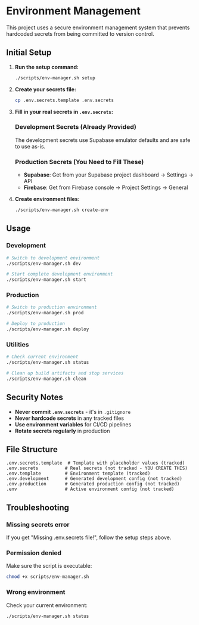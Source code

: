 # Environment Management

This project uses a secure environment management system that prevents hardcoded secrets from being committed to version control.

## Initial Setup

1. **Run the setup command:**

   ```bash
   ./scripts/env-manager.sh setup
   ```

2. **Create your secrets file:**

   ```bash
   cp .env.secrets.template .env.secrets
   ```

3. **Fill in your real secrets in `.env.secrets`:**

   ### Development Secrets (Already Provided)

   The development secrets use Supabase emulator defaults and are safe to use as-is.

   ### Production Secrets (You Need to Fill These)

   - **Supabase**: Get from your Supabase project dashboard → Settings → API
   - **Firebase**: Get from Firebase console → Project Settings → General

4. **Create environment files:**

   ```bash
   ./scripts/env-manager.sh create-env
   ```

## Usage

### Development

```bash
# Switch to development environment
./scripts/env-manager.sh dev

# Start complete development environment
./scripts/env-manager.sh start
```

### Production

```bash
# Switch to production environment
./scripts/env-manager.sh prod

# Deploy to production
./scripts/env-manager.sh deploy
```

### Utilities

```bash
# Check current environment
./scripts/env-manager.sh status

# Clean up build artifacts and stop services
./scripts/env-manager.sh clean
```

## Security Notes

- **Never commit `.env.secrets`** - it's in `.gitignore`
- **Never hardcode secrets** in any tracked files
- **Use environment variables** for CI/CD pipelines
- **Rotate secrets regularly** in production

## File Structure

```
.env.secrets.template  # Template with placeholder values (tracked)
.env.secrets          # Real secrets (not tracked - YOU CREATE THIS)
.env.template         # Environment template (tracked)
.env.development      # Generated development config (not tracked)
.env.production       # Generated production config (not tracked)
.env                  # Active environment config (not tracked)
```

## Troubleshooting

### Missing secrets error

If you get "Missing .env.secrets file!", follow the setup steps above.

### Permission denied

Make sure the script is executable:

```bash
chmod +x scripts/env-manager.sh
```

### Wrong environment

Check your current environment:

```bash
./scripts/env-manager.sh status
```
